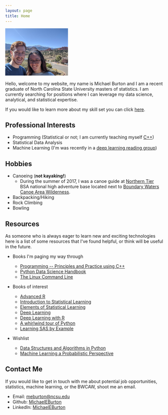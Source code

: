 ```yaml
---
layout: page
title: Home
---
```


<img src="colsprings.jpg" alt="Picture" width="200"/>

Hello, welcome to my website, my name is Michael Burton and I am a recent graduate of North Carolina State University masters of statistics. I am currently searching for positions where I can leverage my data science, analytical, and statistical expertise.

If you would like to learn more about my skill set you can click [here](https://michaeleburton.github.io/about/). 

## Professional Interests
+ Programming (Statistical or not; I am currently teaching myself [C++](https://github.com/MichaelEBurton/PPP_Cpp))
+ Statistical Data Analysis
+ Machine Learning (I'm was recently in a [deep learning reading group](https://github.com/AlvinSheng/SLG-Deep-Learning))

## Hobbies
+ Canoeing (**not kayaking!**)
  - During the summer of 2017, I was a canoe guide at [Northern Tier](https://www.ntier.org) BSA national high adventure base located next to [Boundary Waters Canoe Area Wilderness](https://www.fs.usda.gov/detail/superior/specialplaces/?cid=fseprd555184).
+ Backpacking/Hiking
+ Rock Climbing
+ Bowling

## Resources
As someone who is always eager to learn new and exciting technologies here is a list of some resources that I've found helpful, or think will be useful in the future.
     
+ Books I'm paging my way through 
  - [Programming -- Principles and Practice using C++](http://www.stroustrup.com/Programming/)
  - [Python Data Science Handbook](https://jakevdp.github.io/PythonDataScienceHandbook/)
  - [The Linux Command Line](http://linuxcommand.org/tlcl.php)
  
  
  
+ Books of interest
  - [Advanced R](http://adv-r.had.co.nz/)
  - [Introduction to Statistical Learning](http://faculty.marshall.usc.edu/gareth-james/ISL/)
  - [Elements of Statistical Learning](https://web.stanford.edu/~hastie/ElemStatLearn/)
  - [Deep Learning](https://www.deeplearningbook.org/)
  - [Deep Learning with R](https://www.manning.com/books/deep-learning-with-r)
  - [A whirlwind tour of Python](https://jakevdp.github.io/WhirlwindTourOfPython/)
  - [Learning SAS by Example](https://www.sas.com/store/books/categories/getting-started/learning-sas-by-example-a-programmer-s-guide-second-edition/prodBK_71442_en.html)

+ Wishlist
  - [Data Structures and Algorithms in Python](https://www.amazon.com/Structures-Algorithms-Python-Michael-Goodrich/dp/1118290275)
  - [Machine Learning a Probabilistic Perspective](https://mitpress.mit.edu/books/machine-learning-1)
  
## Contact Me
If you would like to get in touch with me about potential job opportunities, statistics, machine learning, or the BWCAW, shoot me an email.

+ Email: [meburton@ncsu.edu](mailto:meburton@ncsu.edu)
+ Github: [MichaelEBurton](https://github.com/MichaelEBurton)
+ LinkedIn: [MichaelEBurton](https://www.linkedin.com/in/michaeleburton/)





